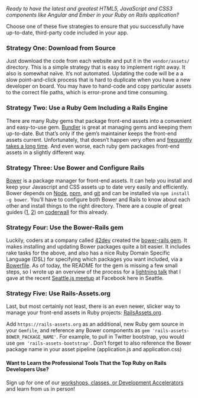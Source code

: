 *Ready to have the latest and greatest HTML5, JavaScript and CSS3 components like Angular and Ember in your Ruby on Rails application?*

Choose one of these five strategies to ensure that you successfully have up-to-date, third-party code included in your app.

### Strategy One: Download from Source
Just download the code from each website and put it in the `vendor/assets/` directory. This is a simple strategy that is easy to implement right away. It also is somewhat naïve. It’s not automated. Updating the code will be a a slow point-and-click process that is hard to duplicate when you have a new developer on board. You may have to hand-code and copy particular assets to the correct file paths, which is error-prone and time consuming.

### Strategy Two: Use a Ruby Gem Including a Rails Engine
There are many Ruby gems that package front-end assets into a convenient and easy-to-use gem. [Bundler](http://bundler.io/) is great at managing gems and keeping them up-to-date. But that’s only if the gem’s maintainer keeps the front-end assets current. Unfortunately, that doesn’t happen very often and [frequently takes a long time](https://github.com/thomas-mcdonald/bootstrap-sass/issues/428). And even worse, each ruby gem packages front-end assets in a slightly different way.

### Strategy Three: Use Bower and Configure Rails
[Bower](http://bower.io/) is a package manager for front-end assets. It can help you install and keep your Javascript and CSS assets up to date very easily and efficiently. Bower depends on [Node](http://nodejs.org/), [npm](https://www.npmjs.org/), and [git](http://git-scm.com/) and can be installed via `npm install -g bower`. You’ll have to configure both Bower and Rails to know about each other and install things to the right directory. There are a couple of great guides (<a href="https://coderwall.com/p/hhaxlg" target="_blank">1</a>, <a href="https://coderwall.com/p/6bmygq" target="_blank">2</a>) on [coderwall](https://coderwall.com/ivanoats) for this already.

### Strategy Four: Use the Bower-Rails gem
Luckily, coders at a company called [42dev](https://twitter.com/42_dev) created the [bower-rails gem](https://github.com/42dev/bower-rails). It makes installing and updating Bower packages quite a bit easier. It includes rake tasks for the above, and also has a nice Ruby Domain Specific Language (DSL) for specifying which packages you want included, via a [Bowerfile](https://github.com/42dev/bower-rails#ruby-dsl-configuration). As of today, the README for the gem is missing a few small steps, so I wrote up an overview of the process for a [lightning talk](https://speakerdeck.com/ivanoats/bower-and-rails) that I gave at the recent [Seattle.js meetup](http://www.meetup.com/seattlejs/) at Facebook here in Seattle.

<script async class="speakerdeck-embed" data-id="1865304045840131002222524170b49d" data-ratio="1.29456384323641" src="http://speakerdeck.com/assets/embed.js"></script>

### Strategy Five: Use Rails-Assets.org
Last, but most certainly not least, there is an even newer, slicker way to manage your front-end assets in Ruby projects: [RailsAssets.org](http://rails-assets.org/).

Add `https://rails-assets.org` as an additional, new Ruby gem source in your `Gemfile`, and reference any Bower components as `gem 'rails-assets-BOWER_PACKAGE_NAME'`. For example, to pull in Twitter bootstrap, you would use `gem 'rails-assets-bootstrap'`. Don’t forget to also reference the Bower package name in your asset pipeline (application.js and application.css)

#### Want to Learn the Professional Tools That the Top Ruby on Rails Developers Use?

Sign up for one of our [workshops, classes, or Development Accelerators](http://www.codefellows.org/calendar) and learn from us in person!